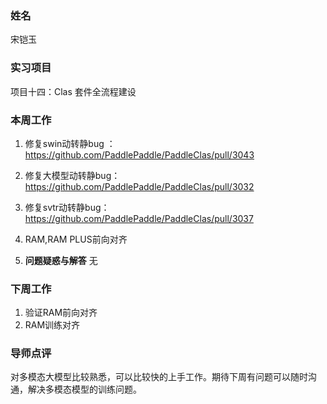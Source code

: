 
### 姓名
宋铠玉
### 实习项目
项目十四：Clas 套件全流程建设

### 本周工作

1. 修复swin动转静bug ：https://github.com/PaddlePaddle/PaddleClas/pull/3043 
2. 修复大模型动转静bug：https://github.com/PaddlePaddle/PaddleClas/pull/3032
3. 修复svtr动转静bug：https://github.com/PaddlePaddle/PaddleClas/pull/3037
4. RAM,RAM PLUS前向对齐


3. **问题疑惑与解答**
无


### 下周工作
1. 验证RAM前向对齐
2. RAM训练对齐


### 导师点评
对多模态大模型比较熟悉，可以比较快的上手工作。期待下周有问题可以随时沟通，解决多模态模型的训练问题。


